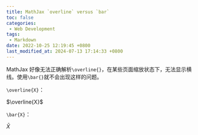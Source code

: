 ```yaml
---
title: MathJax `overline` versus `bar`
toc: false
categories:
 - Web Development
tags: 
 - Markdown
date: 2022-10-25 12:19:45 +0800
last_modified_at: 2024-07-13 17:14:33 +0800
---
```


MathJax 好像无法正确解析`\overline{}`，在某些页面缩放状态下，无法显示横线。使用`\bar{}`就不会出现这样的问题。

`\overline{X}`：

$\overline{X}$

`\bar{X}`：

$\bar{X}$

<br>